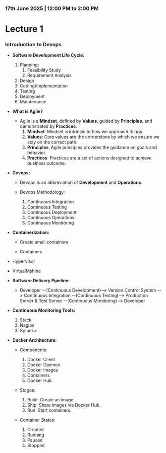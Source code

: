 ### 17th June 2025 | 12:00 PM to 2:00 PM

# Lecture 1

### Introduction to Devops


- **Software Development Life Cycle:**

    1. Planning:
        1. Feasibility Study
        2. Requirement Analysis
    2. Design
    3. Coding/Implementation
    4. Testing
    5. Deployment
    6. Maintenance


- **What is Agile?**

    * Agile is a **Mindset**, defined by **Values**, guided by **Principles**, and demonstrated by **Practices**.
        1. **Mindset**: Mindset is intrinsic to how we approach things.
        2. **Values**: Core values are the cornerstone by which we ensure we stay on the correct path.
        3. **Principles**: Agile principles provides the guidance on goals and behavior.
        4. **Practices**: Practices are a set of actions designed to achieve business outcome.


- **Devops:**

    * Devops is an abbreviation of **Development** and **Operations**.

    * Devops Methodology: 
        1. Continuous Integration
        2. Continuous Testing
        3. Continuous Deployment
        4. Continuous Operations
        5. Continuous Monitoring

- **Containerization:**

    * Create small containers

    * Containers: 

- Hypervisor
- VirtualMshine

- **Software Delivery Pipeline:**

    * Developer --(Continuous Development)--> Version Control System --> Continuous Integration --(Continuous Testing)--> Production Server & Test Server --(Continuous Monitoring)--> Developer

- **Continuous Monitoring Tools:**
    1. Stack
    2. Nagios
    3. Splunk>

- **Docker Architecture:**
    
    * Components:
        1. Docker Client
        2. Docker Daemon
        3. Docker Images
        4. Containers
        5. Docker Hub

    * Stages:
        1. Build: Create an image.
        2. Ship: Share images via Docker Hub.
        3. Run: Start containers.

    * Container States:
        1. Created
        2. Running
        3. Paused
        4. Stopped